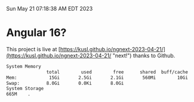 Sun May 21 07:18:38 AM EDT 2023

# Angular 16?


This project is live at [https://kusl.github.io/ngnext-2023-04-21/](https://kusl.github.io/ngnext-2023-04-21/ "next!") thanks to Github.

```bash
System Memory
               total        used        free      shared  buff/cache   available
Mem:            15Gi       2.5Gi       2.1Gi       560Mi        10Gi        11Gi
Swap:          8.0Gi       0.0Ki       8.0Gi
System Storage
665M	.
```
```bash
